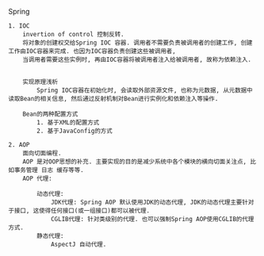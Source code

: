 Spring

    1. IOC
        invertion of control 控制反转.
        将对象的创建权交给Spring IOC 容器. 调用者不需要负责被调用者的创建工作, 创建工作由IOC容器来完成. 也因为IOC容器负责创建这些被调用者,
        当调用者需要这些实例时, 再由IOC容器将被调用者注入给被调用者, 故称为依赖注入.


        实现原理浅析
            Spring IOC容器在初始化时, 会读取外部资源文件, 也称为元数据, 从元数据中读取Bean的相关信息, 然后通过反射机制对Bean进行实例化和依赖注入等操作.

        Bean的两种配置方式
            1. 基于XML的配置方式
            2. 基于JavaConfig的方式

    2. AOP
        面向切面编程.
        AOP 是对OOP思想的补充. 主要实现的目的是减少系统中各个模块的横向切面关注点, 比如事务管理 日志 缓存等等.
        AOP 代理:

            动态代理:
                JDK代理: Spring AOP 默认使用JDK的动态代理, JDK的动态代理主要针对于接口, 这使得任何接口(或一组接口)都可以被代理.
                CGLIB代理: 针对类级别的代理. 也可以强制Spring AOP使用CGLIB的代理方式.
            静态代理:
                AspectJ 自动代理.


